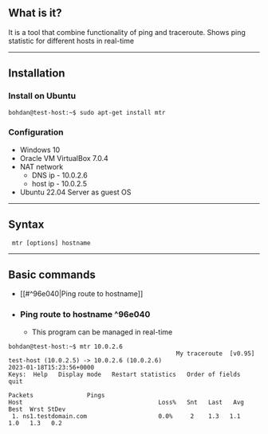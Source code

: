 ## What is it?

It is a tool that combine functionality of ping and traceroute. 
Shows ping statistic for different hosts in real-time

***
## Installation

### Install on Ubuntu 
```
bohdan@test-host:~$ sudo apt-get install mtr
```

### Configuration
- Windows 10
- Oracle VM VirtualBox 7.0.4
- NAT network
	- DNS ip    - 10.0.2.6
	- host ip   - 10.0.2.5
- Ubuntu 22.04 Server as guest OS

***
## Syntax

```
 mtr [options] hostname
```

***
## Basic commands

- [[#^96e040|Ping route to hostname]]

- ###  Ping route to hostname ^96e040
	- This program can be managed in real-time
```
bohdan@test-host:~$ mtr 10.0.2.6
                                               My traceroute  [v0.95]
test-host (10.0.2.5) -> 10.0.2.6 (10.0.2.6)                                                 2023-01-18T15:23:56+0000
Keys:  Help   Display mode   Restart statistics   Order of fields   quit
                                                                            Packets               Pings
Host                                      Loss%   Snt   Last   Avg  Best  Wrst StDev
 1. ns1.testdomain.com                    0.0%     2    1.3   1.1   1.0   1.3   0.2

```
